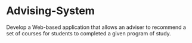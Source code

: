 # Advising-System
Develop a Web-based application that allows an adviser to recommend a set of courses for students to completed a given program of study.
